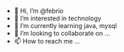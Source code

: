 - 👋 Hi, I’m @febrio
- 👀 I’m interested in technology
- 🌱 I’m currently learning java, mysql 
- 💞️ I’m looking to collaborate on ...
- 📫 How to reach me ...

<!---
ridlofebrio/ridlofebrio is a ✨ special ✨ repository because its `README.md` (this file) appears on your GitHub profile.
You can click the Preview link to take a look at your changes.
--->
